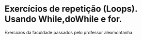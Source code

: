 <h1>Exercícios de repetição (Loops). Usando While,doWhile e for.</h1>
<d>Exercicios da faculdade passados pelo professor alexmontanha</d>
